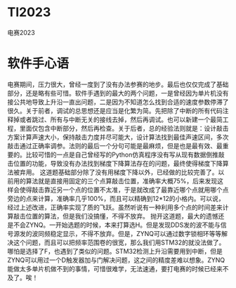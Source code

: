 # TI2023
电赛2023
# 软件手心语
电赛期间，压力很大，曾经一度到了没有办法参赛的地步。最后也仅仅完成了基础部分，还是略有些可惜。软件手遇到的最大的两个问题，一是曾经因为单片机没有接公共地导致上升沿一直出问题，二是因为不知道怎么找到合适的速度参数停滞了很久。关于前者，调试的总思想还是应当是化繁为简。先把除了中断的所有代码注释掉或者跳过、所有与中断无关的接线去掉，然后再调试。也可以新建一个最简工程，里面仅包含中断部分，然后再检查。关于后者，总的经验法则就是：设计敲击方案计算声速大小，保持敲击力度并尽可能大，设计算法找到最佳声速区间，多次敲击通过正确率调参。法则的最后一个分句可能是最麻烦，但是也是最有效、最重要的。比较可惜的一点是自己曾经写的Python仿真程序没有写从现有数据倒推敲击位置的功能，导致没有办法找到梯度下降算法存在的问题，最终使得梯度下降算法被弃用。
这道题基础部分除了没有用梯度下降以外，已经做的比较完善了。以前用的算法就是直接用固定的三个点算敲击位置，准确率大概75%，后来发现这样会使得敲击靠近另一个点的位置不太准，于是就改成了最靠近哪个点就用哪个点旁边的点来计算，准确率几乎100%，而且可以精确到12*12的小格内。可以说，经过上述改进，正确率实现了质的飞跃。虽然听说有一种利用多个点的时间差来计算敲击位置的算法，但是我们没搞懂，不得不放弃。
抛开这道题，最大的遗憾还是不会ZYNQ。一开始选题的时候，本来打算选H。但是发现DDS发的波不能与信号源发的波同频稳定显示，不得不放弃。但是，ZYNQ可以通过数字锁相环等等解决这个问题，而且可以把频率范围卷的很宽，那么我们用STM32的就没法做了。哪怕是选择了F，也遇到了类似的问题。STM32检测上升沿需要用到中断，但是ZYNQ可以用过一个D触发器加与门解决问题，这之间的精度差难以想象。ZYNQ能做太多单片机做不到的事情，可惜很难学，无法速通，要打电赛的时候已经来不及了。唉！
